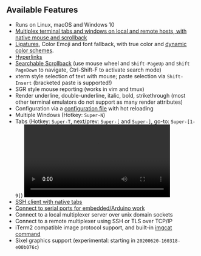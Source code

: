 ## Available Features

* Runs on Linux, macOS and Windows 10
* [Multiplex terminal tabs and windows on local and remote hosts, with native mouse and scrollback](multiplexing.html)
* <a href="https://github.com/tonsky/FiraCode#fira-code-monospaced-font-with-programming-ligatures">Ligatures</a>, Color Emoji and font fallback, with true color and [dynamic color schemes](config/appearance.html#colors).
* [Hyperlinks](hyperlinks.html)
* [Searchable Scrollback](scrollback.html) (use mouse wheel and `Shift-PageUp` and `Shift PageDown` to navigate, Ctrl-Shift-F to activate search mode)
* xterm style selection of text with mouse; paste selection via `Shift-Insert` (bracketed paste is supported!)
* SGR style mouse reporting (works in vim and tmux)
* Render underline, double-underline, italic, bold, strikethrough (most other terminal emulators do not support as many render attributes)
* Configuration via a <a href="config/files.html">configuration file</a> with hot reloading
* Multiple Windows (Hotkey: `Super-N`)
* Tabs (Hotkey: `Super-T`, next/prev: `Super-[` and `Super-]`, go-to: `Super-[1-9]`)
  <video width="80%" controls src="screenshots/wezterm-tabs.mp4" loop></video>
* [SSH client with native tabs](ssh.html)
* [Connect to serial ports for embedded/Arduino work](serial.html)
* Connect to a local multiplexer server over unix domain sockets
* Connect to a remote multiplexer using SSH or TLS over TCP/IP
* iTerm2 compatible image protocol support, and built-in [imgcat command](imgcat.html)
* Sixel graphics support (experimental: starting in `20200620-160318-e00b076c`)
